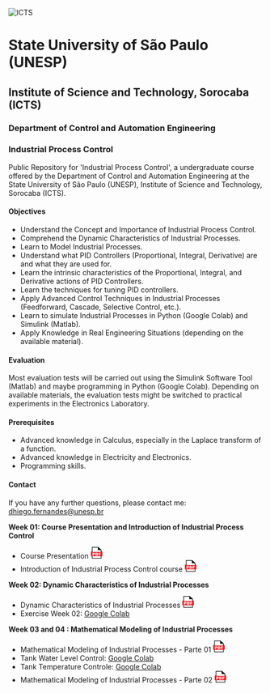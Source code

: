 ![ICTS](./images/unesp_sorocaba.jpg)

# State University of São Paulo (UNESP)
## Institute of Science and Technology, Sorocaba (ICTS)
### Department of Control and Automation Engineering
### Industrial Process Control
Public Repository for 'Industrial Process Control', a undergraduate course offered by the Department of Control and Automation Engineering at the State University of São Paulo (UNESP), Institute of Science and Technology, Sorocaba (ICTS).

#### Objectives
* Understand the Concept and Importance of Industrial Process Control.
* Comprehend the Dynamic Characteristics of Industrial Processes.
* Learn to Model Industrial Processes.
* Understand what PID Controllers (Proportional, Integral, Derivative) are and what they are used for.
* Learn the intrinsic characteristics of the Proportional, Integral, and Derivative actions of PID Controllers.
* Learn the techniques for tuning PID controllers.
* Apply Advanced Control Techniques in Industrial Processes (Feedforward, Cascade, Selective Control, etc.).
* Learn to simulate Industrial Processes in Python (Google Colab) and Simulink (Matlab).
* Apply Knowledge in Real Engineering Situations (depending on the available material).

#### Evaluation
Most evaluation tests will be carried out using the Simulink Software Tool (Matlab) and maybe programming in Python (Google Colab). Depending on available materials, the evaluation tests might be switched to practical experiments in the Electronics Laboratory.

#### Prerequisites
* Advanced knowledge in Calculus, especially in the Laplace transform of a function.
* Advanced knowledge in Electricity and Electronics.
* Programming skills.

#### Contact
If you have any further questions, please contact me: dhiego.fernandes@unesp.br

**Week 01: Course Presentation and Introduction of Industrial Process Control**
* Course Presentation <a href="lessons/week_01/week_01_Course_Presentation_CPI_Dhiego.pdf"> <img src="images/pdf_logo1.png" alt="PDF" width="23" height="23" /> </a>
* Introduction of Industrial Process Control course <a href="lessons/week_01/week_01_Introduction_to_CPI_CPI_Dhiego.pdf"> <img src="images/pdf_logo1.png" alt="PDF" width="23" height="23" /> </a>

**Week 02: Dynamic Characteristics of Industrial Processes**
* Dynamic Characteristics of Industrial Processes <a href="lessons/week_02/week_02_Dynamic_Characteristics_of_Industrial_Processes_CPI_Dhiego.pdf"> <img src="images/pdf_logo1.png" alt="PDF" width="23" height="23" /> </a>
* Exercise Week 02: [Google Colab](lessons/week_02/sources/week_02.ipynb) 

**Week 03 and 04 : Mathematical Modeling of Industrial Processes**
* Mathematical Modeling of Industrial Processes - Parte 01 <a href="lessons/week_03/teste.pdf"> <img src="images/pdf_logo1.png" alt="PDF" width="23" height="23" /> </a>
* Tank Water Level Control: [Google Colab](lessons/week_03/sources/Tank_Water_Level_Control.ipynb)
* Tank Temperature Controle: [Google Colab](lessons/week_03/sources/Tank_Temperature_Control.ipynb)
* Mathematical Modeling of Industrial Processes - Parte 02 <a href="lessons/week_03/teste.pdf"> <img src="images/pdf_logo1.png" alt="PDF" width="23" height="23" /> </a>